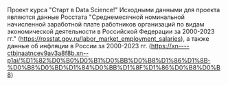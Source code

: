 Проект курса "Старт в Data Science!"
Исходными данными для проекта являются данные Росстата "Среднемесячной номинальной начисленной заработной плате работников организаций по видам экономической деятельности в Российской Федерации за 2000-2023 гг." (https://rosstat.gov.ru/labor_market_employment_salaries), а также данные об инфляции в России за 2000-2023 гг. (https://xn----ctbjnaatncev9av3a8f8b.xn--p1ai/%D1%82%D0%B0%D0%B1%D0%BB%D0%B8%D1%86%D1%8B-%D0%B8%D0%BD%D1%84%D0%BB%D1%8F%D1%86%D0%B8%D0%B8)
